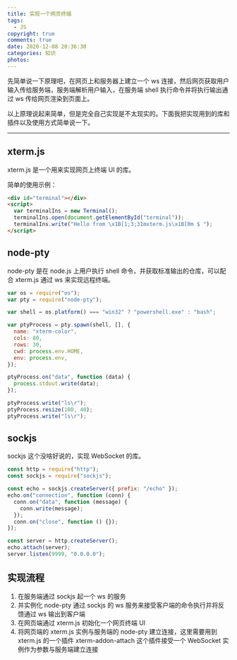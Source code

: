 ```yaml
---
title: 实现一个网页终端
tags:
  - JS
copyright: true
comments: true
date: 2020-12-08 20:36:30
categories: 知识
photos:
---
```


先简单说一下原理吧，在网页上和服务器上建立一个 ws 连接，然后网页获取用户输入传给服务端，服务端解析用户输入，在服务端 shell 执行命令并将执行输出通过 ws 传给网页渲染到页面上。

以上原理说起来简单，但是完全自己实现是不太现实的。下面我把实现用到的库和插件以及使用方式简单说一下。

---

<!--more-->

## xterm.js

xterm.js 是一个用来实现网页上终端 UI 的库。

简单的使用示例：

```html
<div id="terminal"></div>
<script>
  var terminalIns = new Terminal();
  terminalIns.open(document.getElementById("terminal"));
  terminalIns.write("Hello from \x1B[1;3;31mxterm.js\x1B[0m $ ");
</script>
```

## node-pty

node-pty 是在 node.js 上用户执行 shell 命令，并获取标准输出的仓库，可以配合 xterm.js 通过 ws 来实现远程终端。

```js
var os = require("os");
var pty = require("node-pty");

var shell = os.platform() === "win32" ? "powershell.exe" : "bash";

var ptyProcess = pty.spawn(shell, [], {
  name: "xterm-color",
  cols: 80,
  rows: 30,
  cwd: process.env.HOME,
  env: process.env,
});

ptyProcess.on("data", function (data) {
  process.stdout.write(data);
});

ptyProcess.write("ls\r");
ptyProcess.resize(100, 40);
ptyProcess.write("ls\r");
```

## sockjs

sockjs 这个没啥好说的，实现 WebSocket 的库。

```js
const http = require("http");
const sockjs = require("sockjs");

const echo = sockjs.createServer({ prefix: "/echo" });
echo.on("connection", function (conn) {
  conn.on("data", function (message) {
    conn.write(message);
  });
  conn.on("close", function () {});
});

const server = http.createServer();
echo.attach(server);
server.listen(9999, "0.0.0.0");
```

## 实现流程

1. 在服务端通过 sockjs 起一个 ws 的服务
2. 并实例化 node-pty 通过 sockjs 的 ws 服务来接受客户端的命令执行并将反馈通过 ws 输出到客户端
3. 在网页端通过 xterm.js 初始化一个网页终端 UI
4. 将网页端的 xterm.js 实例与服务端的 node-pty 建立连接，这里需要用到 xterm.js 的一个插件 xterm-addon-attach 这个插件接受一个 WebSocket 实例作为参数与服务端建立连接
